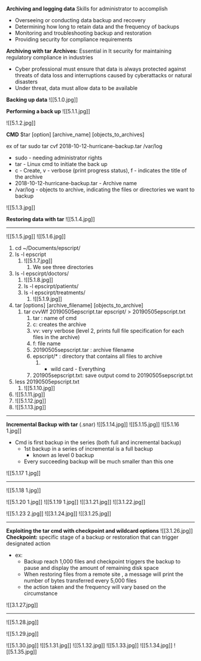 **Archiving and logging data**
Skills for administrator to accomplish
- Overseeing or conducting data backup and recovery 
- Determining how long to retain data and the frequency of backups
- Monitoring and troubleshooting backup and restoration 
- Providing security for compliance requirements 

**Archiving with tar**
**Archives:** Essential in It security for maintaining regulatory compliance in industries 
- Cyber professional must ensure that data is always protected against threats of data loss and interruptions caused by cyberattacks or natural disasters 
- Under threat, data must allow data to be available 

**Backing up data**
![[5.1.0.jpg]]

**Performing a back up**
![[5.1.1.jpg]]

![[5.1.2.jpg]]

**CMD**
$tar [option]  [archive_name]  [objects_to_archives]

ex of tar
sudo tar cvf 2018-10-12-hurricane-backup.tar /var/log 
- sudo - needing administrator rights 
- tar - Linux cmd to initiate the back up
- c - Create, v - verbose (print progress status), f - indicates the title of the archive
- 2018-10-12-hurricane-backup.tar - Archive name 
- /var/log - objects to archive, indicating the files or directories we want to backup

![[5.1.3.jpg]]

**Restoring data with tar**
![[5.1.4.jpg]]

______________________________
![[5.1.5.jpg]]
![[5.1.6.jpg]]
1. cd ~/Documents/epscript/ 
2. ls -l epscript 
	1. ![[5.1.7.jpg]]
		1. We see three directories 
3. ls -l epscirpt/doctors/
	1. ![[5.1.8.jpg]]
	2. ls -l epscirpt/patients/
	3. ls -l epscirpt/treatments/
		1.  ![[5.1.9.jpg]]
4. tar [options]  [archive_filename]  [objects_to_archive]
	1. tar cvvWf 20190505epscript.tar epscript/ > 20190505epscript.txt
		1. tar : name of cmd 
		2. c: creates the archive
		3. vv: very verbose (level 2, prints full file specification for each files in the archive)
		4. f: file name 
		5. 20190505sepscript.tar : archive filename
		6. epscript/* : directory that contains all files to archive 
			1. * wild card - Everything
		7. 201905sepscript.txt: save output comd to 20190505sepscript.txt
5. less 20190505epscript.txt
	1. ![[5.1.10.jpg]]
6. ![[5.1.11.jpg]]
7. ![[5.1.12.jpg]]
8. ![[5.1.13.jpg]]

____________________

**Incremental Backup with tar** (.snar)
![[5.1.14.jpg]]
![[5.1.15.jpg]]
![[5.1.16 1.jpg]]
- Cmd is first backup in the series (both full and incremental backup)
	- 1st backup in a series of incremental is a full backup 
		- known as level 0 backup
	- Every succeeding backup will be much smaller than this one 

![[5.1.17 1.jpg]]

___________
![[5.1.18 1.jpg]]

![[5.1.20 1.jpg]]
![[5.1.19 1.jpg]]
![[3.1.21.jpg]]
![[3.1.22.jpg]]

![[5.1.23 2.jpg]]
![[3.1.24.jpg]]
![[3.1.25.jpg]]
___

**Exploiting the tar cmd with checkpoint and wildcard options**
![[3.1.26.jpg]]
**Checkpoint:** specific stage of a backup or restoration that can trigger designated action 
- ex: 
	- Backup reach 1,000 files and checkpoint triggers the backup to pause and display the amount of remaining disk space
	- When restoring files from a remote site , a message will print the number of bytes transferred every 5,000 files 
	- the action taken and the frequency will vary based on the circumstance 

![[3.1.27.jpg]]

______

![[5.1.28.jpg]]

![[5.1.29.jpg]]

![[5.1.30.jpg]]
![[5.1.31.jpg]]
![[5.1.32.jpg]]
![[5.1.33.jpg]]
![[5.1.34.jpg]]
![[5.1.35.jpg]]
